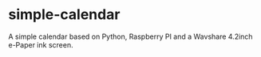 # simple-calendar
A simple calendar based on Python, Raspberry PI and a Wavshare 4.2inch e-Paper ink screen.
